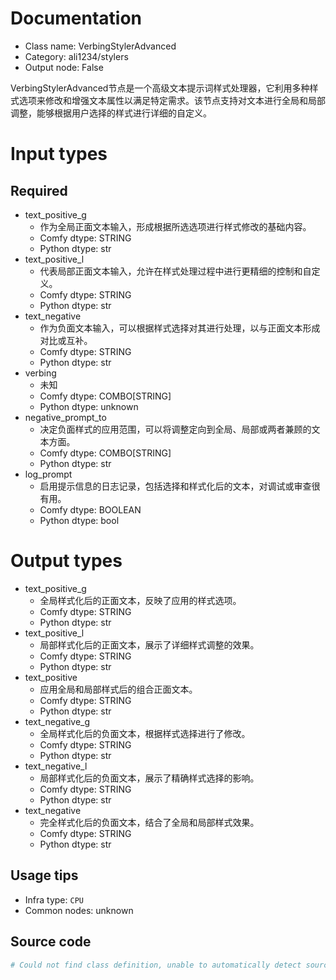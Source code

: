 
# Documentation
- Class name: VerbingStylerAdvanced
- Category: ali1234/stylers
- Output node: False

VerbingStylerAdvanced节点是一个高级文本提示词样式处理器，它利用多种样式选项来修改和增强文本属性以满足特定需求。该节点支持对文本进行全局和局部调整，能够根据用户选择的样式进行详细的自定义。

# Input types
## Required
- text_positive_g
    - 作为全局正面文本输入，形成根据所选选项进行样式修改的基础内容。
    - Comfy dtype: STRING
    - Python dtype: str
- text_positive_l
    - 代表局部正面文本输入，允许在样式处理过程中进行更精细的控制和自定义。
    - Comfy dtype: STRING
    - Python dtype: str
- text_negative
    - 作为负面文本输入，可以根据样式选择对其进行处理，以与正面文本形成对比或互补。
    - Comfy dtype: STRING
    - Python dtype: str
- verbing
    - 未知
    - Comfy dtype: COMBO[STRING]
    - Python dtype: unknown
- negative_prompt_to
    - 决定负面样式的应用范围，可以将调整定向到全局、局部或两者兼顾的文本方面。
    - Comfy dtype: COMBO[STRING]
    - Python dtype: str
- log_prompt
    - 启用提示信息的日志记录，包括选择和样式化后的文本，对调试或审查很有用。
    - Comfy dtype: BOOLEAN
    - Python dtype: bool

# Output types
- text_positive_g
    - 全局样式化后的正面文本，反映了应用的样式选项。
    - Comfy dtype: STRING
    - Python dtype: str
- text_positive_l
    - 局部样式化后的正面文本，展示了详细样式调整的效果。
    - Comfy dtype: STRING
    - Python dtype: str
- text_positive
    - 应用全局和局部样式后的组合正面文本。
    - Comfy dtype: STRING
    - Python dtype: str
- text_negative_g
    - 全局样式化后的负面文本，根据样式选择进行了修改。
    - Comfy dtype: STRING
    - Python dtype: str
- text_negative_l
    - 局部样式化后的负面文本，展示了精确样式选择的影响。
    - Comfy dtype: STRING
    - Python dtype: str
- text_negative
    - 完全样式化后的负面文本，结合了全局和局部样式效果。
    - Comfy dtype: STRING
    - Python dtype: str


## Usage tips
- Infra type: `CPU`
- Common nodes: unknown


## Source code
```python
# Could not find class definition, unable to automatically detect source code
```
